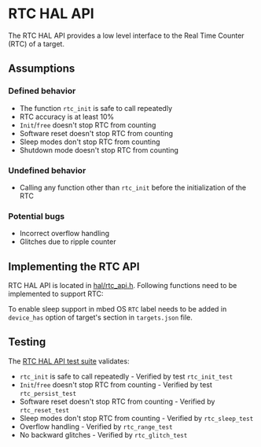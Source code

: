 # RTC HAL API

The RTC HAL API provides a low level interface to the Real Time Counter (RTC) of a target.

## Assumptions

### Defined behavior

- The function `rtc_init` is safe to call repeatedly
- RTC accuracy is at least 10%
- `Init`/`free` doesn't stop RTC from counting
- Software reset doesn't stop RTC from counting
- Sleep modes don't stop RTC from counting
- Shutdown mode doesn't stop RTC from counting

### Undefined behavior

- Calling any function other than `rtc_init` before the initialization of the RTC

### Potential bugs

- Incorrect overflow handling
- Glitches due to ripple counter

## Implementing the RTC API

RTC HAL API is located in [hal/rtc_api.h](). Following functions need to be implemented to support RTC:


To enable sleep support in mbed OS `RTC` label needs to be added in `device_has` option of target's section in `targets.json` file.

## Testing

The [RTC HAL API test suite]() validates:

- `rtc_init` is safe to call repeatedly - Verified by test `rtc_init_test`
- `Init`/`free` doesn't stop RTC from counting - Verified by test `rtc_persist_test`
- Software reset doesn't stop RTC from counting - Verified by `rtc_reset_test`
- Sleep modes don't stop RTC from counting - Verified by `rtc_sleep_test`
- Overflow handling - Verified by `rtc_range_test`
- No backward glitches - Verified by `rtc_glitch_test`
